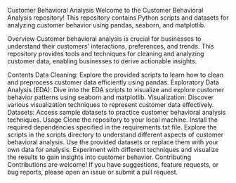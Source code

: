 Customer Behavioral Analysis
Welcome to the Customer Behavioral Analysis repository! This repository contains Python scripts and datasets for analyzing customer behavior using pandas, seaborn, and matplotlib.

Overview
Customer behavioral analysis is crucial for businesses to understand their customers' interactions, preferences, and trends. This repository provides tools and techniques for cleaning and analyzing customer data, enabling businesses to derive actionable insights.

Contents
Data Cleaning: Explore the provided scripts to learn how to clean and preprocess customer data efficiently using pandas.
Exploratory Data Analysis (EDA): Dive into the EDA scripts to visualize and explore customer behavior patterns using seaborn and matplotlib.
Visualization: Discover various visualization techniques to represent customer data effectively.
Datasets: Access sample datasets to practice customer behavioral analysis techniques.
Usage
Clone the repository to your local machine.
Install the required dependencies specified in the requirements.txt file.
Explore the scripts in the scripts directory to understand different aspects of customer behavioral analysis.
Use the provided datasets or replace them with your own data for analysis.
Experiment with different techniques and visualize the results to gain insights into customer behavior.
Contributing
Contributions are welcome! If you have suggestions, feature requests, or bug reports, please open an issue or submit a pull request.
